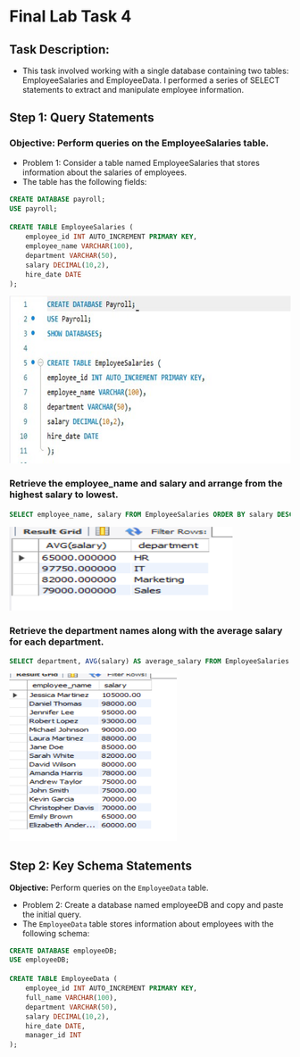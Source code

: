 # Final Lab Task 4

## Task Description:

- This task involved working with a single database containing two tables: EmployeeSalaries and EmployeeData. I performed a series of SELECT statements to extract and manipulate employee information.

## Step 1: Query Statements

### Objective: Perform queries on the EmployeeSalaries table.

- Problem 1: Consider a table named EmployeeSalaries that stores information about the salaries of employees.
- The table has the following fields:
  
```sql
CREATE DATABASE payroll;
USE payroll;

CREATE TABLE EmployeeSalaries (
    employee_id INT AUTO_INCREMENT PRIMARY KEY,
    employee_name VARCHAR(100),
    department VARCHAR(50),
    salary DECIMAL(10,2),
    hire_date DATE
);
```
<img src="Images/emp_sal_tbl.png" width="600" height="300">

### Retrieve the employee_name and salary and arrange from the highest salary to lowest.

```sql
SELECT employee_name, salary FROM EmployeeSalaries ORDER BY salary DESC;
```
<img src="Images/emp_name_salary.png" width="400" height="150">

### Retrieve the department names along with the average salary for each department.

```sql
SELECT department, AVG(salary) AS average_salary FROM EmployeeSalaries GROUP BY department;
```
<img src="Images/depart_avg_sal.png" width="300" height="300">

## Step 2: Key Schema Statements

**Objective:** Perform queries on the `EmployeeData` table.

- Problem 2: Create a database named employeeDB and copy and paste the initial query.
- The `EmployeeData` table stores information about employees with the following schema:
  
```sql
CREATE DATABASE employeeDB;
USE employeeDB;

CREATE TABLE EmployeeData (
    employee_id INT AUTO_INCREMENT PRIMARY KEY,
    full_name VARCHAR(100),
    department VARCHAR(50),
    salary DECIMAL(10,2),
    hire_date DATE,
    manager_id INT
);
```
